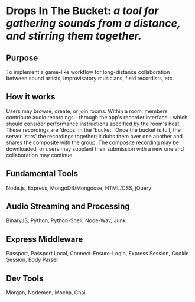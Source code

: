 # Drops In The Bucket: *a tool for gathering sounds from a distance, and stirring them together.*

## Purpose
To implement a game-like workflow for long-distance collaboration between sound artists, improvisatory musicians, field recordists, etc. 

## How it works
Users may browse, create, or join rooms. Within a room, members contribute audio recordings - through the app's recorder interface -
which should consider performance instructions specified by the room's host. These recordings are 'drops' in the 'bucket.' Once the bucket is full, the server 'stirs' the recordings together; it dubs them over one another and shares the composite with the group. The composite recording may be downloaded, or users may supplant their submission with a new one and collaboration may continue.

## Fundamental Tools
Node.js, Express, MongoDB/Mongoose, HTML/CSS, jQuery

## Audio Streaming and Processing
BinaryJS, Python, Python-Shell, Node-Wav, Junk

## Express Middleware
Passport, Passport Local, Connect-Ensure-Login, Express Session, Cookie Session, Body Parser

## Dev Tools
Morgan, Nodemon, Mocha, Chai
